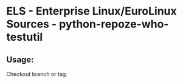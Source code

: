 # ELS - Enterprise Linux/EuroLinux Sources - python-repoze-who-testutil 
## Usage:
  Checkout branch or tag.

